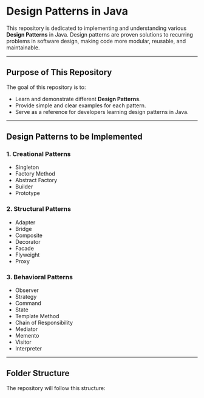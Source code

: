 # Design Patterns in Java

This repository is dedicated to implementing and understanding various **Design Patterns** in Java. Design patterns are proven solutions to recurring problems in software design, making code more modular, reusable, and maintainable.

---

## Purpose of This Repository

The goal of this repository is to:  
- Learn and demonstrate different **Design Patterns**.  
- Provide simple and clear examples for each pattern.  
- Serve as a reference for developers learning design patterns in Java.

---

## Design Patterns to be Implemented

### 1. **Creational Patterns**
- Singleton  
- Factory Method  
- Abstract Factory  
- Builder  
- Prototype  

### 2. **Structural Patterns**
- Adapter  
- Bridge  
- Composite  
- Decorator  
- Facade  
- Flyweight  
- Proxy  

### 3. **Behavioral Patterns**
- Observer  
- Strategy  
- Command  
- State  
- Template Method  
- Chain of Responsibility  
- Mediator  
- Memento  
- Visitor  
- Interpreter  

---

## Folder Structure

The repository will follow this structure:  
